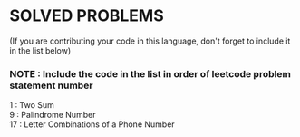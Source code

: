 # SOLVED PROBLEMS
(If you are contributing your code in this language, don't forget to include it in the list below)<br>
### NOTE : Include the code in the list in order of leetcode problem statement number

1 : Two Sum<br>
9 : Palindrome Number<br>
17 : Letter Combinations of a Phone Number<br>
